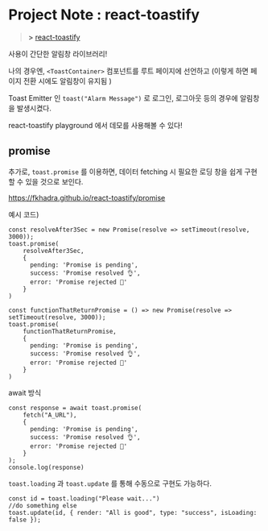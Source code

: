 # Project Note : react-toastify

> **>** [react-toastify](https://fkhadra.github.io/react-toastify/introduction)

사용이 간단한 알림창 라이브러리!

나의 경우엔, `<ToastContainer>` 컴포넌트를 루트 페이지에 선언하고 (이렇게 하면 페이지 전환 시에도 알림창이 유지됨 )

Toast Emitter 인 `toast("Alarm Message")` 로 로그인, 로그아웃 등의 경우에 알림창을 발생시켰다. 

react-toastify playground 에서 데모를 사용해볼 수 있다!

## promise 

추가로, `toast.promise` 를 이용하면, 데이터 fetching 시 필요한 로딩 창을 쉽게 구현할 수 있을 것으로 보인다. 

https://fkhadra.github.io/react-toastify/promise

예시 코드)

```react
const resolveAfter3Sec = new Promise(resolve => setTimeout(resolve, 3000));
toast.promise(
    resolveAfter3Sec,
    {
      pending: 'Promise is pending',
      success: 'Promise resolved 👌',
      error: 'Promise rejected 🤯'
    }
)

const functionThatReturnPromise = () => new Promise(resolve => setTimeout(resolve, 3000));
toast.promise(
    functionThatReturnPromise,
    {
      pending: 'Promise is pending',
      success: 'Promise resolved 👌',
      error: 'Promise rejected 🤯'
    }
)
```

await 방식

```react
const response = await toast.promise(
    fetch("A_URL"),
    {
      pending: 'Promise is pending',
      success: 'Promise resolved 👌',
      error: 'Promise rejected 🤯'
    }
);
console.log(response)
```

`toast.loading` 과 `toast.update` 를 통해 수동으로 구현도 가능하다. 

```react
const id = toast.loading("Please wait...")
//do something else
toast.update(id, { render: "All is good", type: "success", isLoading: false });
```

